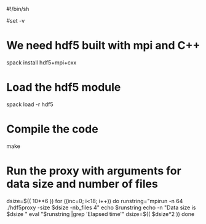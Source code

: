 #!/bin/sh

#set -v

# We need hdf5 built with mpi and C++
spack install hdf5+mpi+cxx

# Load the hdf5 module
spack load -r hdf5

# Compile the code
make

# Run the proxy with arguments for data size and number of files
dsize=$(( 10**6 ))
for ((inc=0; i<18; i++))
do
   runstring="mpirun -n 64 ./hdf5proxy -size $dsize -nb_files 4"
   echo $runstring
   echo -n "Data size is $dsize "
   eval "$runstring  |grep 'Elapsed time'"
   dsize=$(( $dsize*2 ))
done
